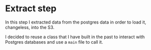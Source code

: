 # Extract step

In this step I extracted data from the postgres data in order to load it, changeless, into the S3.

I decided to reuse a class that I have built in the past to interact with Postgres databases and use a `main` file to call it.

